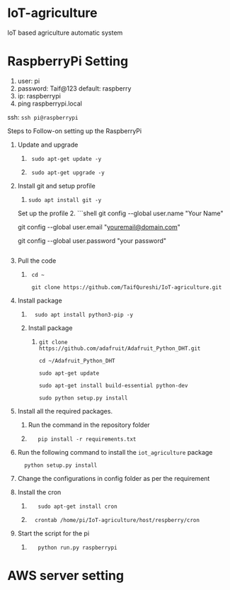 # IoT-agriculture
IoT based agriculture automatic system

# RaspberryPi Setting

1. user: pi
2. password: Taif@123 default: raspberry
3. ip: raspberrypi
4. ping raspberrypi.local

ssh: ``ssh pi@raspberrypi``

Steps to Follow-on setting up the RaspberryPi

1. Update and upgrade
   1. ```shell
       sudo apt-get update -y
      ```
   2. ```shell
       sudo apt-get upgrade -y
      ```
      
2. Install git and setup profile
   1. ```shell
      sudo apt install git -y
      ```
   
   Set up the profile
   2. ```shell
      git config --global user.name "Your Name"
      
      git config --global user.email "youremail@domain.com"
      
      git config --global user.password "your password"
      ```
      
3. Pull the code
   1. ```shell
       cd ~
       
       git clone https://github.com/TaifQureshi/IoT-agriculture.git      
      ```

4. Install package
   1. ```shell
        sudo apt install python3-pip -y
      ```
   2. Install package
      1. ```shell
         git clone https://github.com/adafruit/Adafruit_Python_DHT.git
         
         cd ~/Adafruit_Python_DHT
         
         sudo apt-get update
         
         sudo apt-get install build-essential python-dev
         
         sudo python setup.py install
         ```

5. Install all the required packages.
   1. Run the command in the repository folder
   
   2. ```shell
         pip install -r requirements.txt 
      ```

6. Run the following command to install the ``iot_agriculture`` package
    ```shell
      python setup.py install
    ```

7. Change the configurations in config folder as per the requirement 

8. Install the cron
   1. ```shell
         sudo apt-get install cron
      ```
   2. ```shell
        crontab /home/pi/IoT-agriculture/host/respberry/cron
      ```
9. Start the script for the pi
   1. ```shell
         python run.py raspberrypi
      ```
      

# AWS server setting